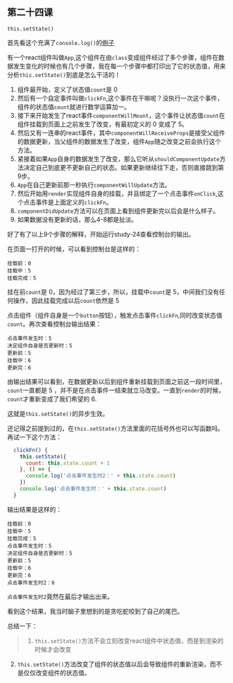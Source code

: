 ## 第二十四课

``this.setState()``

首先看这个充满了``console.log()``的[例子](https://github.com/daoyi7/r/blob/master/src/study/study-23/study-23.js)

有一个react组件叫做``App``,这个组件在由``class``变成组件经过了多个步骤，组件在数据发生变化的时候也有几个步骤，我在每一个步骤中都打印出了它的状态值，用来分析``this.setState()``到底是怎么干活的！

1. 组件最开始，定义了状态值``count``是 0
2. 然后有一个自定事件叫做``clickFn``,这个事件在干嘛呢？没执行一次这个事件，组件的状态值``count``就进行数学运算加一。
3. 接下来开始发生了react事件``componentWillMount``，这个事件让状态值``count``在组件挂载到页面上之前发生了改变，有最初定义的 0 变成了 5。
4. 然后又有一连串的react事件，其中``componentWillReceiveProps``是接受父组件的数据更新，当父组件的数据发生了改变，组件``App``随之改变之前会执行这个方法。
5. 紧接着如果``App``自身的数据发生了改变，那么它听从``shouldComponentUpdate``方法决定自己到底更不更新自己的状态。如果更新继续往下走，否则直接跳到第9步。
6. ``App``在自己更新前那一秒执行``componentWillUpdate``方法。
7. 然后开始用``render``实现组件自身的挂载，并且绑定了一个点击事件``onClick``,这个点击事件是上面定义的``clickFn``。
8. ``componentDidUpdate``方法可以在页面上看到组件更新完以后会是什么样子。
9. 如果数据没有更新的话，那么4-8都是扯淡。

好了有了以上9个步骤的解释，开始运行study-24查看控制台的输出。

在页面一打开的时候，可以看到控制台是这样的：
```
挂载前：0
挂载中：5
挂载完成：5
```
挂在前``count``是 0，因为经过了第三步，所以，挂载中``count``是 5，中间我们没有任何操作，因此挂载完成以后``count``依然是 5


点击组件（组件自身是一个``button``按钮），触发点击事件``clickFn``,同时改变状态值``count``。再次查看控制台输出结果：
```
点击事件发生时：5
决定组件自身是否更新时：5
更新前：5
挂载中：6
更新完：6
```
由输出结果可以看到，在数据更新以后到组件重新挂载到页面之前这一段时间里，``count``一直都是 5 ，并不是在点击事件一结束就立马改变。一直到``render``的时候，``count``才重新变成了我们希望的 6.

这就是``this.setState()``的异步生效。

还记得之前提到过的，在``this.setState()``方法里面的花括号外也可以写函数吗。再试一下这个方法：
```javascript
  clickFn() {
    this.setState({
      count: this.state.count + 1
    }, () => {
      console.log('点击事件发生时2：' + this.state.count)
    })
    console.log('点击事件发生时：' + this.state.count)
  }
```

输出结果是这样的：
```
挂载前：0
挂载中：5
挂载完成：5
点击事件发生时：5
决定组件自身是否更新时：5
更新前：5
挂载中：6
更新完：6
点击事件发生时2：6
```
``点击事件发生时2``竟然在最后才输出出来。

看到这个结果，我当时脑子里想到的是贪吃蛇咬到了自己的尾巴。


总结一下：
>1. ``this.setState()``方法不会立刻改变react组件中状态值，而是到渲染的时候才会改变
2. ``this.setState()``方法改变了组件的状态值以后会导致组件的重新渲染，而不是仅仅改变组件的状态值。
